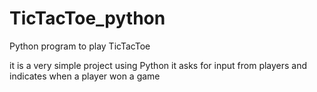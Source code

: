 # TicTacToe_python
Python program to play TicTacToe

it is a very simple project using Python it asks for input from players and indicates when a player won a game
